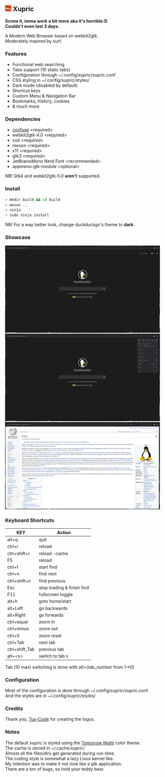 ## <img src="res/xupric.png" width=20> Xupric
__Screw it, imma work a bit more aka it's horrible:D\
Couldn't even last 3 days.__

A Modern Web Browser based on webkit2gtk.\
Moderately inspired by surf.

### Features
* Functional web searching
* Tabs support (10 static tabs)
* Configuration through ~/.config/xupric/xupric.conf
* CSS styling in ~/.config/xupric/styles/
* Dark mode (disabled by default)
* Shortcut keys
* Custom Menu & Navigation Bar
* Bookmarks, history, cookies
* & much more

### Dependencies
* <a href="https://github.com/libconfuse/libconfuse">confuse</a> \<required\>
* webkit2gtk-4.0 \<required\>
* xxd \<required\>
* meson \<required\>
* x11 \<required\>
* gtk3 \<required\>
* JetBrainsMono Nerd Font \<recommended\>
* appmenu-gtk-module \<optional\>

NB! Gtk4 and webkit2gtk-5.0 __aren't__ supported.

### Install
```sh
> mkdir build && cd build
> meson ..
> ninja
> sudo ninja install
```
NB! For a way better look, change duckduckgo's theme to __dark__.

### Showcase
<img src="res/previews/xupric_start.png">
<img src="res/previews/xupric_menu.png">
<img src="res/previews/xupric_wiki.png">

### Keyboard Shortcuts
| KEY            | Action           |
| ------         | -----            |
| alt+q          | quit             |
| ctrl+r         | reload           |
| ctrl+shift+r   | reload -cache    |
| F5             | reload           |
| ctrl+f         | start find       |
| ctrl+n         | find next        |
| ctrl+shift+n   | find previous    |
| Esc            | stop loading & finish find|
| F11            | fullscreen toggle|
| alt+h          | goto home/start  |
| alt+Left       | go backwards     |
| alt+Right      | go forwards      |
| ctrl+equal     | zoom in          |
| ctrl+minus     | zoom out         |
| ctrl+0         | zoom reset       |
| ctrl+Tab       | next tab         |
| ctrl+shift_Tab | previous tab     |
| alt+\<x\>      | switch to tab x  |

Tab (10 max) switching is done with alt+(tab_number from 1->0)

### Configuration
Most of the configuration is done through ~/.config/xupric/xupric.conf.\
And the styles are in ~/.config/xupric/styles/

### Credits
Thank you, <a href="https://github.com/Tux-Code">Tux-Code</a> for creating the logos.

### Notes
The default xupric is styled using the <a href="https://github.com/ChrisKempson/Tomorrow-Theme">Tomorrow Night</a> color theme.\
The cache is stored in ~/.cache/xupric/\
Almost all the files/dirs get generated during run-time.\
The coding style is somewhat a lazy Linux kernel like.\
My intention was to make it not look like a gtk application.\
There are a ton of bugs, so hold your teddy bear.
